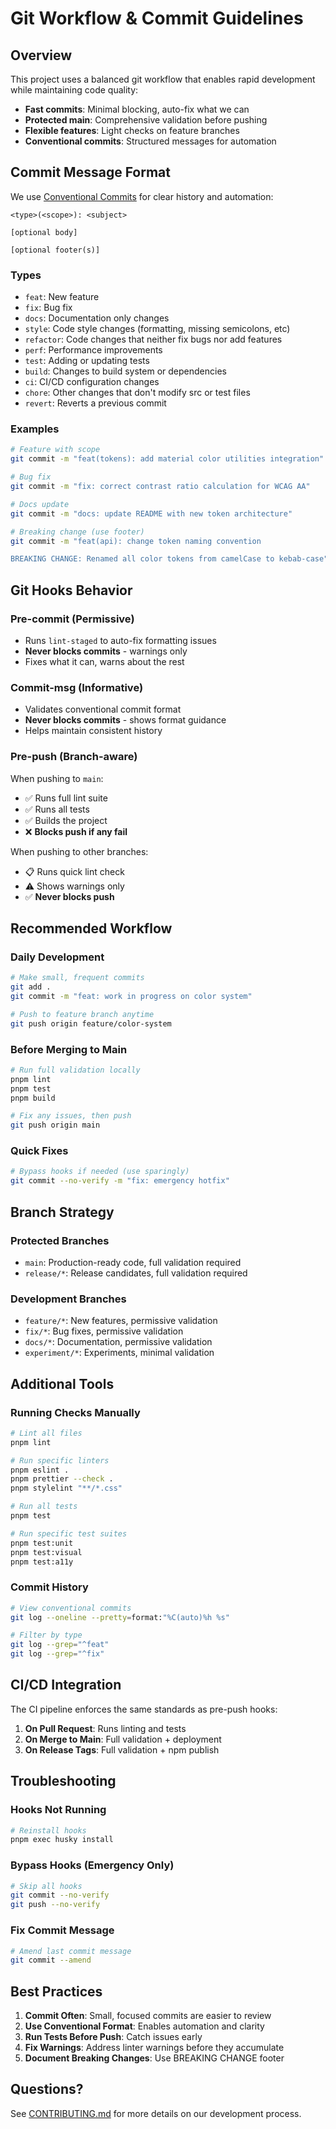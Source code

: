 # Git Workflow & Commit Guidelines

## Overview

This project uses a balanced git workflow that enables rapid development while maintaining code quality:

- **Fast commits**: Minimal blocking, auto-fix what we can
- **Protected main**: Comprehensive validation before pushing
- **Flexible features**: Light checks on feature branches
- **Conventional commits**: Structured messages for automation

## Commit Message Format

We use [Conventional Commits](https://www.conventionalcommits.org/) for clear history and automation:

```text
<type>(<scope>): <subject>

[optional body]

[optional footer(s)]
```

### Types

- `feat`: New feature
- `fix`: Bug fix
- `docs`: Documentation only changes
- `style`: Code style changes (formatting, missing semicolons, etc)
- `refactor`: Code changes that neither fix bugs nor add features
- `perf`: Performance improvements
- `test`: Adding or updating tests
- `build`: Changes to build system or dependencies
- `ci`: CI/CD configuration changes
- `chore`: Other changes that don't modify src or test files
- `revert`: Reverts a previous commit

### Examples

```bash
# Feature with scope
git commit -m "feat(tokens): add material color utilities integration"

# Bug fix
git commit -m "fix: correct contrast ratio calculation for WCAG AA"

# Docs update
git commit -m "docs: update README with new token architecture"

# Breaking change (use footer)
git commit -m "feat(api): change token naming convention

BREAKING CHANGE: Renamed all color tokens from camelCase to kebab-case"
```

## Git Hooks Behavior

### Pre-commit (Permissive)

- Runs `lint-staged` to auto-fix formatting issues
- **Never blocks commits** - warnings only
- Fixes what it can, warns about the rest

### Commit-msg (Informative)

- Validates conventional commit format
- **Never blocks commits** - shows format guidance
- Helps maintain consistent history

### Pre-push (Branch-aware)

When pushing to `main`:

- ✅ Runs full lint suite
- ✅ Runs all tests
- ✅ Builds the project
- ❌ **Blocks push if any fail**

When pushing to other branches:

- 📋 Runs quick lint check
- ⚠️ Shows warnings only
- ✅ **Never blocks push**

## Recommended Workflow

### Daily Development

```bash
# Make small, frequent commits
git add .
git commit -m "feat: work in progress on color system"

# Push to feature branch anytime
git push origin feature/color-system
```

### Before Merging to Main

```bash
# Run full validation locally
pnpm lint
pnpm test
pnpm build

# Fix any issues, then push
git push origin main
```

### Quick Fixes

```bash
# Bypass hooks if needed (use sparingly)
git commit --no-verify -m "fix: emergency hotfix"
```

## Branch Strategy

### Protected Branches

- `main`: Production-ready code, full validation required
- `release/*`: Release candidates, full validation required

### Development Branches

- `feature/*`: New features, permissive validation
- `fix/*`: Bug fixes, permissive validation
- `docs/*`: Documentation, permissive validation
- `experiment/*`: Experiments, minimal validation

## Additional Tools

### Running Checks Manually

```bash
# Lint all files
pnpm lint

# Run specific linters
pnpm eslint .
pnpm prettier --check .
pnpm stylelint "**/*.css"

# Run all tests
pnpm test

# Run specific test suites
pnpm test:unit
pnpm test:visual
pnpm test:a11y
```

### Commit History

```bash
# View conventional commits
git log --oneline --pretty=format:"%C(auto)%h %s"

# Filter by type
git log --grep="^feat"
git log --grep="^fix"
```

## CI/CD Integration

The CI pipeline enforces the same standards as pre-push hooks:

1. **On Pull Request**: Runs linting and tests
2. **On Merge to Main**: Full validation + deployment
3. **On Release Tags**: Full validation + npm publish

## Troubleshooting

### Hooks Not Running

```bash
# Reinstall hooks
pnpm exec husky install
```

### Bypass Hooks (Emergency Only)

```bash
# Skip all hooks
git commit --no-verify
git push --no-verify
```

### Fix Commit Message

```bash
# Amend last commit message
git commit --amend
```

## Best Practices

1. **Commit Often**: Small, focused commits are easier to review
2. **Use Conventional Format**: Enables automation and clarity
3. **Run Tests Before Push**: Catch issues early
4. **Fix Warnings**: Address linter warnings before they accumulate
5. **Document Breaking Changes**: Use BREAKING CHANGE footer

## Questions?

See [CONTRIBUTING.md](../CONTRIBUTING.md) for more details on our development process.
